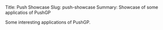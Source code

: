 Title: Push Showcase
Slug: push-showcase
Summary: Showcase of some applicatios of PushGP


Some interesting applications of PushGP.